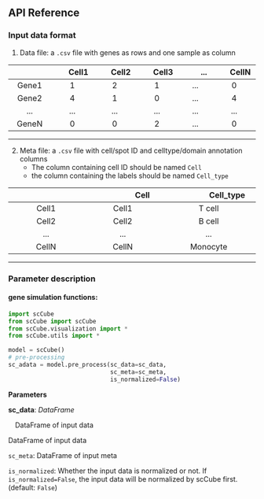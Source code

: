 ## API Reference
### Input data format

1. Data file: a `.csv` file with genes as rows and one sample as column

|<img width=40/> <img width=40/>|<img width=25/>Cell1<img width=25/>|<img width=25/>Cell2<img width=25/>|<img width=25/>Cell3<img width=25/>|<img width=35/>...<img width=34/>|<img width=25/>CellN<img width=25/>| 
| :-----: | :-----: | :-----: | :-----: | :-----: | :-----: | 
| Gene1 | 1 | 2 | 1 | ... | 0 |
| Gene2 | 4 | 1 | 0 | ... | 4 |
| ... | ... | ... | ... | ... | ... |
| GeneN | 0 | 0 | 2 | ... | 0 |

****  
2. Meta file: a `.csv` file with cell/spot ID and celltype/domain annotation columns
   * The column containing cell ID should be named `Cell` 
   * the column containing the labels should be named `Cell_type` 

|<img width=90/> <img width=90/>|<img width=80/>Cell<img width=81/>|<img width=75/>Cell_type<img width=75/>|
| :-----: | :-----: | :-----: |
| Cell1 | Cell1 | T cell |
| Cell2 | Cell2 | B cell |
| ... | ... | ... |
| CellN | CellN | Monocyte |

****

### Parameter description
#### gene simulation functions:
```python
import scCube
from scCube import scCube
from scCube.visualization import *
from scCube.utils import *

model = scCube()
# pre-processing
sc_adata = model.pre_process(sc_data=sc_data, 
                             sc_meta=sc_meta,
                             is_normalized=False)
```
**Parameters**

**sc_data**: _DataFrame_

&emsp;DataFrame of input data

DataFrame of input data

`sc_meta`: DataFrame of input meta

`is_normalized`: Whether the input data is normalized or not. If `is_normalized=False`, the input data will be normalized by scCube first. (default: `False`)










